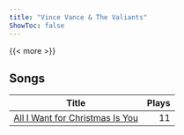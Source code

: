 ```yaml
---
title: "Vince Vance & The Valiants"
ShowToc: false
---
```


{{< more >}}

## Songs
Title | Plays 
----- | -----: 
[All I Want for Christmas Is You](/songs/all-i-want-for-christmas-is-you) | 11

